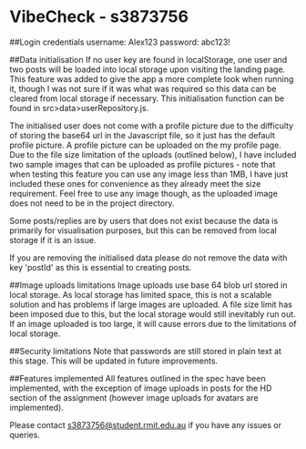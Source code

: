 # VibeCheck - s3873756

##Login credentials
username: Alex123
password: abc123!

##Data initialisation
If no user key are found in localStorage, one user and two posts will be loaded into local storage upon visiting the landing page. This feature was added to give the app a more complete look when running it, though I was not sure if it was what was required so this data can be cleared from local storage if necessary. This initialisation function can be found in src>data>userRepository.js. 

The initialised user does not come with a profile picture due to the difficulty of storing the base64 url in the Javascript file, so it just has the default profile picture. A profile picture can be uploaded on the my profile page. Due to the file size limitation of the uploads (outlined below), I have included two sample images that can be uploaded as profile pictures - note that when testing this feature you can use any image less than 1MB, I have just included these ones for convenience as they already meet the size requirement. Feel free to use any image though, as the uploaded image does not need to be in the project directory.

Some posts/replies are by users that does not exist because the data is primarily for visualisation purposes, but this can be removed from local storage if it is an issue.

If you are removing the initialised data please do not remove the data with key 'postId' as this is essential to creating posts.

##Image uploads limitations
Image uploads use base 64 blob url stored in local storage. As local storage has limited space, this is not a scalable solution and has problems if large images are uploaded. A file size limit has been imposed due to this, but the local storage would still inevitably run out. If an image uploaded is too large, it will cause errors due to the limitations of local storage.

##Security limitations
Note that passwords are still stored in plain text at this stage. This will be updated in future improvements.

##Features implemented
All features outlined in the spec have been implemented, with the exception of image uploads in posts for the HD section of the assignment (however image uploads for avatars are implemented).

Please contact s3873756@student.rmit.edu.au if you have any issues or queries.
